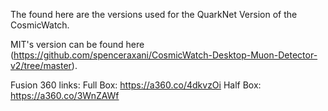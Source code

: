 The found here are the versions used for the QuarkNet Version of the CosmicWatch.

MIT's version can be found here (https://github.com/spenceraxani/CosmicWatch-Desktop-Muon-Detector-v2/tree/master).

Fusion 360 links:
    Full Box: https://a360.co/4dkvzOi
    Half Box: https://a360.co/3WnZAWf
